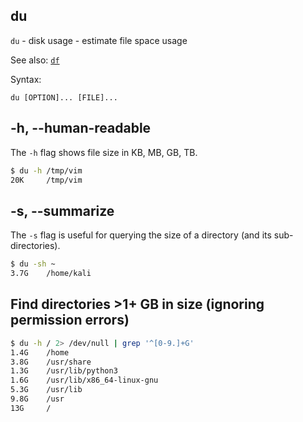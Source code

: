 ## du

`du` - disk usage - estimate file space usage

See also: [`df`](df.txt)

Syntax:

`du [OPTION]... [FILE]...`

## -h, --human-readable
The `-h` flag shows file size in KB, MB, GB, TB.

```bash
$ du -h /tmp/vim
20K     /tmp/vim
```

## -s, --summarize
The `-s` flag is useful for querying the size of a directory (and its sub-directories).

```bash
$ du -sh ~
3.7G    /home/kali
```

## Find directories >1+ GB in size (ignoring permission errors)
```bash
$ du -h / 2> /dev/null | grep '^[0-9.]+G'
1.4G    /home
3.8G    /usr/share
1.3G    /usr/lib/python3
1.6G    /usr/lib/x86_64-linux-gnu
5.3G    /usr/lib
9.8G    /usr
13G     /
```
